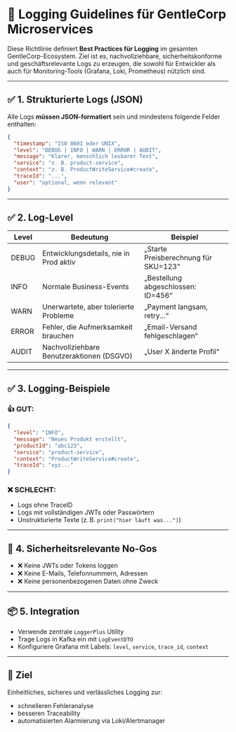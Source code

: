 # 📘 Logging Guidelines für GentleCorp Microservices

Diese Richtlinie definiert **Best Practices für Logging** im gesamten GentleCorp-Ecosystem. Ziel ist es, nachvollziehbare, sicherheitskonforme und geschäftsrelevante Logs zu erzeugen, die sowohl für Entwickler als auch für Monitoring-Tools (Grafana, Loki, Prometheus) nützlich sind.

---

## ✅ 1. Strukturierte Logs (JSON)

Alle Logs **müssen JSON-formatiert** sein und mindestens folgende Felder enthalten:

```json
{
  "timestamp": "ISO 8601 oder UNIX",
  "level": "DEBUG | INFO | WARN | ERROR | AUDIT",
  "message": "Klarer, menschlich lesbarer Text",
  "service": "z. B. product-service",
  "context": "z. B. ProductWriteService#create",
  "traceId": "...",
  "user": "optional, wenn relevant"
}
```

---

## ✅ 2. Log-Level

| Level  | Bedeutung                                   | Beispiel                              |
|--------|---------------------------------------------|----------------------------------------|
| DEBUG  | Entwicklungsdetails, nie in Prod aktiv      | „Starte Preisberechnung für SKU=123“ |
| INFO   | Normale Business-Events                     | „Bestellung abgeschlossen: ID=456“    |
| WARN   | Unerwartete, aber tolerierte Probleme       | „Payment langsam, retry...“           |
| ERROR  | Fehler, die Aufmerksamkeit brauchen         | „Email-Versand fehlgeschlagen“        |
| AUDIT  | Nachvollziehbare Benutzeraktionen (DSGVO)   | „User X änderte Profil“               |

---

## ✅ 3. Logging-Beispiele

### 👍 GUT:
```json
{
  "level": "INFO",
  "message": "Neues Produkt erstellt",
  "productId": "abc123",
  "service": "product-service",
  "context": "ProductWriteService#create",
  "traceId": "xyz..."
}
```

### ❌ SCHLECHT:
- Logs ohne TraceID
- Logs mit vollständigen JWTs oder Passwörtern
- Unstrukturierte Texte (z. B. `print("hier läuft was...")`)

---

## 🚫 4. Sicherheitsrelevante No-Gos

- ❌ Keine JWTs oder Tokens loggen
- ❌ Keine E-Mails, Telefonnummern, Adressen
- ❌ Keine personenbezogenen Daten ohne Zweck

---

## 📦 5. Integration

- Verwende zentrale `LoggerPlus` Utility
- Trage Logs in Kafka ein mit `LogEventDTO`
- Konfiguriere Grafana mit Labels: `level`, `service`, `trace_id`, `context`

---

## 📌 Ziel

Einheitliches, sicheres und verlässliches Logging zur:
- schnelleren Fehleranalyse
- besseren Traceability
- automatisierten Alarmierung via Loki/Alertmanager